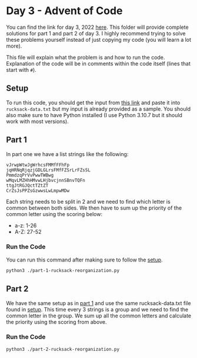 # Day 3 - Advent of Code

You can find the link for day 3, 2022 [here](https://adventofcode.com/2022/day/3). This folder will provide complete solutions for part 1 and part 2 of day 3. I highly recommend trying to solve these problems yourself instead of just copying my code (you will learn a lot more).

This file will explain what the problem is and how to run the code. Explanation of the code will be in comments within the code itself (lines that start with `#`).

## Setup

To run this code, you should get the input from [this link](https://adventofcode.com/2022/day/3/input) and paste it into `rucksack-data.txt` but my input is already provided as a sample. You should also make sure to have Python installed (I use Python 3.10.7 but it should work with most versions).

## Part 1

In part one we have a list strings like the following:

```
vJrwpWtwJgWrhcsFMMfFFhFp
jqHRNqRjqzjGDLGLrsFMfFZSrLrFZsSL
PmmdzqPrVvPwwTWBwg
wMqvLMZHhHMvwLHjbvcjnnSBnvTQFn
ttgJtRGJQctTZtZT
CrZsJsPPZsGzwwsLwLmpwMDw
```

Each string needs to be split in 2 and we need to find which letter is common between both sides. We then have to sum up the priority of the common letter using the scoring below:

- a-z: 1-26
- A-Z: 27-52

### Run the Code

You can run this command after making sure to follow the [setup](#setup).

```bash
python3 ./part-1-rucksack-reorganization.py
```

## Part 2

We have the same setup as in [part 1](#part-1) and use the same rucksack-data.txt file found in [setup](#setup). This time every 3 strings is a group and we need to find the common letter in the group. We sum up all the common letters and calculate the priority using the scoring from above.

### Run the Code

```bash
python3 ./part-2-rucksack-reorganization.py
```
